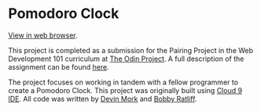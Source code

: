 # Pomodoro Clock
[View in web browser](https://demo318.github.io/pomodoro-clock/).

This project is completed as a submission for the Pairing Project in the Web Development 101 curriculum at [The Odin Project](http://theodinproject.com). A full description of the assignment can be found [here](https://www.theodinproject.com/courses/web-development-101/lessons/pairing-project?ref=lc-pb).

The project focuses on working in tandem with a fellow programmer to create a Pomodoro Clock. This project was originally built using [Cloud 9 IDE](http://c9.io). All code was written by [Devin Mork](https://github.com/Demo318) and [Bobby Ratliff](https://github.com/rratliff).
